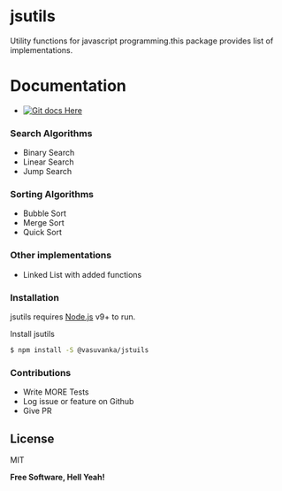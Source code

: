 # jsutils

Utility functions for javascript programming.this package provides list of implementations.

# Documentation

  - [![Git docs Here](https://vasuvanka.github.io/jsutils/)](https://vasuvanka.github.io/jsutils/)

### Search Algorithms
  - Binary Search
  - Linear Search
  - Jump Search
### Sorting Algorithms
  - Bubble Sort
  - Merge Sort
  - Quick Sort
### Other implementations
  - Linked List with added functions
 
### Installation

jsutils requires [Node.js](https://nodejs.org/) v9+ to run.

Install jsutils

```sh
$ npm install -S @vasuvanka/jstuils
```

### Contributions

 - Write MORE Tests
 - Log issue or feature on Github
 - Give PR

License
----

MIT


**Free Software, Hell Yeah!**

